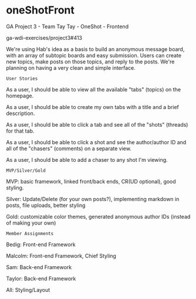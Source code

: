 # oneShotFront
GA Project 3 - Team Tay Tay - OneShot - Frontend

ga-wdi-exercises/project3#413

We're using Hab's idea as a basis to build an anonymous message board, with an array of subtopic boards and easy submission. Users can create new topics, make posts on those topics, and reply to the posts. We're planning on having a very clean and simple interface.

~~~~~~~~~~~~
User Stories
~~~~~~~~~~~~
As a user, I should be able to view all the available "tabs" (topics) on the homepage.

As a user, I should be able to create my own tabs with a title and a brief description.

As a user, I should be able to click a tab and see all of the "shots" (threads) for that tab.

As a user, I should be able to click a shot and see the author/author ID and all of the "chasers" (comments) on a separate view.

As a user, I should be able to add a chaser to any shot I'm viewing.


~~~~~~~~~~~~~~~
MVP/Silver/Gold
~~~~~~~~~~~~~~~

MVP: basic framework, linked front/back ends, CR(UD optional), good styling.

Silver: Update/Delete (for your own posts?), implementing markdown in posts, file uploads, better styling

Gold: customizable color themes, generated anonymous author IDs (instead of making your own)

~~~~~~~~~~~~~~~~~~
Member Assignments
~~~~~~~~~~~~~~~~~~

Bedig: Front-end Framework

Malcolm: Front-end Framework, Chief Styling

Sam: Back-end Framework

Taylor: Back-end Framework

All: Styling/Layout
